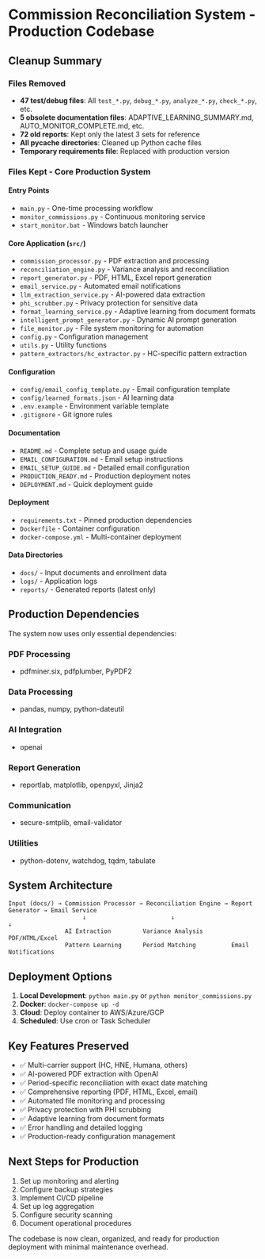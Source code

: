 # Commission Reconciliation System - Production Codebase

## Cleanup Summary

### Files Removed
- **47 test/debug files**: All `test_*.py`, `debug_*.py`, `analyze_*.py`, `check_*.py`, etc.
- **5 obsolete documentation files**: ADAPTIVE_LEARNING_SUMMARY.md, AUTO_MONITOR_COMPLETE.md, etc.
- **72 old reports**: Kept only the latest 3 sets for reference
- **All __pycache__ directories**: Cleaned up Python cache files
- **Temporary requirements file**: Replaced with production version

### Files Kept - Core Production System

#### Entry Points
- `main.py` - One-time processing workflow
- `monitor_commissions.py` - Continuous monitoring service
- `start_monitor.bat` - Windows batch launcher

#### Core Application (`src/`)
- `commission_processor.py` - PDF extraction and processing
- `reconciliation_engine.py` - Variance analysis and reconciliation
- `report_generator.py` - PDF, HTML, Excel report generation
- `email_service.py` - Automated email notifications
- `llm_extraction_service.py` - AI-powered data extraction
- `phi_scrubber.py` - Privacy protection for sensitive data
- `format_learning_service.py` - Adaptive learning from document formats
- `intelligent_prompt_generator.py` - Dynamic AI prompt generation
- `file_monitor.py` - File system monitoring for automation
- `config.py` - Configuration management
- `utils.py` - Utility functions
- `pattern_extractors/hc_extractor.py` - HC-specific pattern extraction

#### Configuration
- `config/email_config_template.py` - Email configuration template
- `config/learned_formats.json` - AI learning data
- `.env.example` - Environment variable template
- `.gitignore` - Git ignore rules

#### Documentation
- `README.md` - Complete setup and usage guide
- `EMAIL_CONFIGURATION.md` - Email setup instructions
- `EMAIL_SETUP_GUIDE.md` - Detailed email configuration
- `PRODUCTION_READY.md` - Production deployment notes
- `DEPLOYMENT.md` - Quick deployment guide

#### Deployment
- `requirements.txt` - Pinned production dependencies
- `Dockerfile` - Container configuration
- `docker-compose.yml` - Multi-container deployment

#### Data Directories
- `docs/` - Input documents and enrollment data
- `logs/` - Application logs
- `reports/` - Generated reports (latest only)

## Production Dependencies

The system now uses only essential dependencies:

### PDF Processing
- pdfminer.six, pdfplumber, PyPDF2

### Data Processing  
- pandas, numpy, python-dateutil

### AI Integration
- openai

### Report Generation
- reportlab, matplotlib, openpyxl, Jinja2

### Communication
- secure-smtplib, email-validator

### Utilities
- python-dotenv, watchdog, tqdm, tabulate

## System Architecture

```
Input (docs/) → Commission Processor → Reconciliation Engine → Report Generator → Email Service
                     ↓                        ↓                       ↓
                AI Extraction         Variance Analysis        PDF/HTML/Excel
                Pattern Learning      Period Matching          Email Notifications
```

## Deployment Options

1. **Local Development**: `python main.py` or `python monitor_commissions.py`
2. **Docker**: `docker-compose up -d`
3. **Cloud**: Deploy container to AWS/Azure/GCP
4. **Scheduled**: Use cron or Task Scheduler

## Key Features Preserved

- ✅ Multi-carrier support (HC, HNE, Humana, others)
- ✅ AI-powered PDF extraction with OpenAI
- ✅ Period-specific reconciliation with exact date matching
- ✅ Comprehensive reporting (PDF, HTML, Excel, email)
- ✅ Automated file monitoring and processing
- ✅ Privacy protection with PHI scrubbing
- ✅ Adaptive learning from document formats
- ✅ Error handling and detailed logging
- ✅ Production-ready configuration management

## Next Steps for Production

1. Set up monitoring and alerting
2. Configure backup strategies
3. Implement CI/CD pipeline
4. Set up log aggregation
5. Configure security scanning
6. Document operational procedures

The codebase is now clean, organized, and ready for production deployment with minimal maintenance overhead.